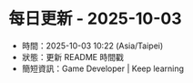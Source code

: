# 每日更新 - 2025-10-03

- 時間：2025-10-03 10:22 (Asia/Taipei)
- 狀態：更新 README 時間戳
- 簡短資訊：Game Developer | Keep learning
